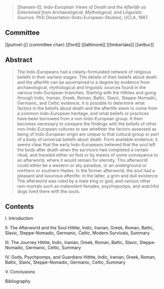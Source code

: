 > [[hansen-l]]. *Indo-European Views of Death and the Afterlife as Eetermined from Archaeological, Mythological, and Linguistic Sources*. PhD Dissertation (Indo-European-Studies), UCLA, 1987.

## Committee
[[puhvel-j]] (committee chair)
[[ford]]
[[lattimore]]
[[timberlake]]
[[wilbur]]

## Abstract

> The Indo-Europeans had a clearly-formulated network of religious beliefs in their earliest stages. The details of their beliefs about death and the afterlife can be ascertained to a degree by evidence from archaeological, mythological and linguistic sources found in the various Indo-European branches. Starting with the Hittites and going through Indic, Iranian, Greek, Roman, Baltic, Slavic, Steppe-Nomadic, Germanic, and Celtic evidence, it is possible to determine what factors in the beliefs about death and the afterlife seem to come from a common Indo-European heritage, and what beliefs or practices have been borrowed from a non-Indo-European group. It then becomes necessary to compare the findings with the beliefs of other non-Indo-European cultures to see whethter the factors assessed as being of Indo-European origin are unique to that cultural group or part of a body of universal beliefs about death. From available evidence, it seems clear that the early Indo-Europeans believed that the soul left the body after death when the survivors had completed a certain ritual, and traveled either on foot or by means of some conveyance to an afterworld, where it would remain for eternity. This afterworld could either be a western or sky paradise, or an underground or northern or southern Hades. In the former afterworld, the soul had a pleasant and luxurious afterlife; in the latter, a grim and dull existence. The afterworld was ruled by a male king or god, and various other non-mortals such as malevolent females, psychopomps, and watchful dogs lived there with the souls.

## Contents
I. Introduction

II. The Afterworld and the Soul
Hittite, Indic, Iranian, Greek, Roman, Baltic, Slavic, Steppe-Nomadic, Germanic, Celtic, Modern Survivals, Summary

III. The Journey
Hittite, Indic, Iranian, Greek, Roman, Baltic, Slavic, Steppe-Nomadic, Germanic, Celtic, Summary

IV. Gods, Psychpomps, and Guardians
Hittite, Indic, Iranian, Greek, Roman, Baltic, Slavic, Steppe-Nomadic, Germanic, Celtic, Summary

V. Conclusions

Bibliography